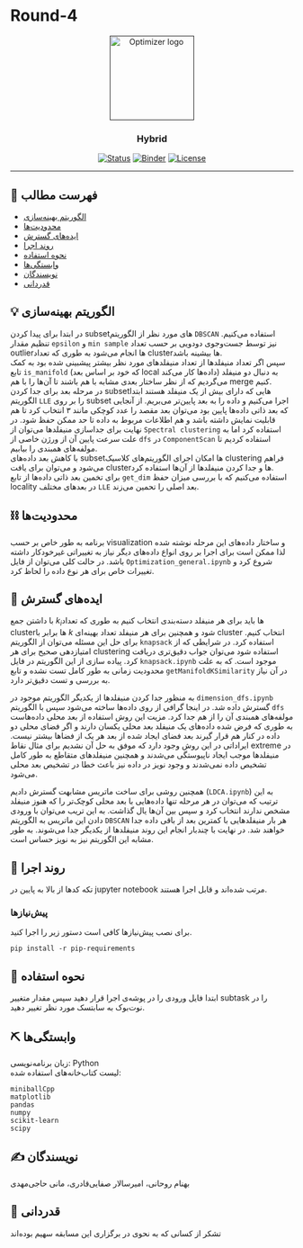# Round-4

<p align="center">
  <a href="" rel="noopener">
 <img width="150" src="http://optimizer.math.sharif.edu/wp-content/uploads/2021/02/optimizer.png" alt="Optimizer logo"></a>
</p>
<h3 align="center">Hybrid</h3>

<div align="center">

  [![Status](https://img.shields.io/badge/status-active-success.svg)]() 
  [![Binder](https://mybinder.org/badge_logo.svg)](https://mybinder.org/v2/gh/mtefagh/demos/HEAD)
  [![License](https://img.shields.io/badge/license-GPL-blue.svg)](https://github.com/mtefagh/demos/blob/master/LICENSE)

</div>

---

## 📝 فهرست مطالب
- [الگوریتم بهینه‌سازی](#idea)
- [محدودیت‌ها](#limitations)
- [ایده‌های گسترش](#future_scope)
- [روند اجرا](#getting_started)
- [نحوه استفاده](#usage)
- [وابستگی‌ها](#tech_stack)
- [نویسندگان](#authors)
- [قدردانی](#acknowledgments)

## 💡 الگوریتم بهینه‌سازی <a name = "idea"></a>
در ابتدا برای پیدا کردن subsetهای مورد نظر از الگوریتم `DBSCAN` استفاده می‌کنیم.
تنظیم مقدار `epsilon` و `min sample` نیز توسط جست‌وجوی دودویی بر حسب تعداد outlierها انجام می‌شود
به طوری که تعداد clusterها بیشینه باشد.
<br>
سپس اگر تعداد منیفلدها از تعداد منیفلدهای مورد نظر بیشتر پیشبینی شده بود به کمک تابع `is_manifold`
(که خود بر اساس بعد local داده‌ها کار می‌کند)
به دنبال دو منیفلد می‌گردیم که از نظر ساختار بعدی مشابه با هم باشند تا آن‌ها را با هم merge کنیم.
<br>
در مرحله بعد برای جدا کردن subsetهایی که دارای بیش از یک منیفلد هستند
ابتدا الگوریتم `LLE` را بر روی subset اجرا می‌کنیم و داده را به بعد پایین‌تر می‌بریم.
از آنجایی که بعد ذاتی داده‌ها پایین بود می‌توان بعد مقصد را عدد کوچکی مانند ۳ انتخاب کرد تا
هم قابلیت نمایش داشته باشد و هم اطلاعات مربوط به داده تا حد ممکن حفظ شود.
در نهایت برای جداسازی منیفلدها می‌توان از `Spectral clustering` استفاده کرد اما به علت سرعت پایین آن از 
ورژن خاصی از `dfs` در `ComponentScan` استفاده کردیم تا مولفه‌های همبندی را بیابیم.
<br>
با کاهش بعد داده‌های subsetها امکان اجرای الگوریتم‌های کلاسیک clustering فراهم می‌شود
و می‌توان برای یافت clusterها و جدا کردن منیفلدها از آن‌ها استفاده کرد.
<br>
برای تخمین بعد ذاتی داده‌ها از تابع `get_dim` استفاده می‌کنیم که با بررسی میزان حفظ locality در بعدهای مختلف `LLE`
بعد اصلی را تحمین می‌زند.

## ⛓️ محدودیت‌ها <a name = "limitations"></a>
برنامه به طور خاص بر حسب visualization و ساختار داده‌های این مرحله نوشته شده لذا ممکن است برای اجرا بر روی انواع داده‌های دیگر نیاز به تغییراتی غیرخودکار داشته باشد. 
در حالت کلی می‌توان از فایل `Optimization_general.ipynb` شروع کرد و تغییرات خاص برای هر نوع داده را لحاظ کرد.

## 🚀 ایده‌های گسترش <a name = "future_scope"></a>
با داشتن جمع $k_i$ها باید برای هر منیفلد دسته‌بندی انتخاب کنیم به طوری که تعداد clusterها برابر با $k$ شود و همچنین برای هر منیفلد تعداد بهینه‌ای cluster انتخاب کنیم. برای حل این مسئله می‌توان از الگوریتم `knapsack` استفاده کرد.
در شرایطی که از امتیازدهی صحیح برای هر clustering استفاده شود می‌توان جواب دقیق‌تری دریافت کرد.
پیاده سازی از این الگوریتم در فایل `knapsack.ipynb` موجود است.
که به علت محدودیت زمانی به طور کامل تست نشده و تابع `getManifoldKSimilarity` در آن نیاز به بررسی و تست دقیق‌تر دارد.


به منظور جدا کردن منیفلدها از یکدیگر الگوریتم موجود در `dimension_dfs.ipynb` گسترش داده شد.
در اینجا گرافی از روی داده‌ها ساخته می‌شود سپس با الگوریتم ‍`dfs`  مولفه‌های همبندی آن را از هم جدا کرد.
مزیت این روش استفاده از بعد محلی داده‌هاست به طوری که فرض شده داده‌های یک منیفلد بعد محلی یکسان دارند و اگر فضای محلی دو داده در کنار هم قرار گیرند
بعد فضای ایجاد شده از بعد هر یک از فضاها بیشتر نیست. ایراداتی در این روش وجود دارد که موفق به حل آن نشدیم
برای مثال نقاط extreme در منیفلدها موجب ایجاد ناپیوستگی می‌شدند و همچنین منیفلدهای متقاطع به طور کامل تشخیص داده نمی‌شدند و
وجود نویز در داده نیز باعث خطا در تشخیص بعد محلی می‌شود.

همچنین روشی برای ساخت ماتریس مشابهت گسترش دادیم (`LDCA.ipynb`) به این ترتیب که می‌توان در هر مرحله تنها داده‌هایی با بعد محلی کوچک‌تر را که هنوز منیفلد مشخص ندارند انتخاب کرد و سپس بین آن‌ها یال گذاشت. به این تریب می‌توان با ورودی دادن این ماتریس به الگوریتم `DBSCAN` هر بار منیفلدهایی با کمترین بعد از باقی داده جدا خواهند شد. در نهایت با چندبار انجام این روند منیفلدها از یکدیگر جدا می‌شوند. به طور مشابه این الگوریتم نیز به نویز حساس است. 


## 🏁 روند اجرا <a name = "getting_started"></a>
تکه کدها از بالا به پایین در jupyter notebook مرتب شده‌اند و قابل اجرا هستند.

### پیش‌نیازها

برای نصب پیش‌نیازها کافی است دستور زیر را اجرا کنید. 
```
pip install -r pip-requirements
```

## 🎈 نحوه استفاده <a name="usage"></a>
ابتدا فایل ورودی را در پوشه‌ی اجرا قرار دهید سپس مقدار متغییر subtask را در نوت‌بوک به سابتسک مورد نظر تغییر دهید.

## ⛏️ وابستگی‌ها <a name = "tech_stack"></a>
زبان برنامه‌نویسی:
Python
<br>
لیست کتاب‌خانه‌های استفاده شده:

```
miniballCpp
matplotlib
pandas
numpy
scikit-learn
scipy
```

## ✍️ نویسندگان <a name = "authors"></a>
بهنام روحانی، امیرسالار صفایی‌قادری، مانی حاجی‌مهدی

## 🎉 قدردانی <a name = "acknowledgments"></a>
تشکر از کسانی که به نحوی در برگزاری این مسابقه سهیم بوده‌اند
